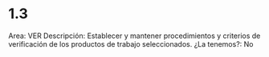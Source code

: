 # 1.3

Area: VER
Descripción: Establecer y mantener procedimientos y criterios de verificación de los productos de trabajo seleccionados.
¿La tenemos?: No